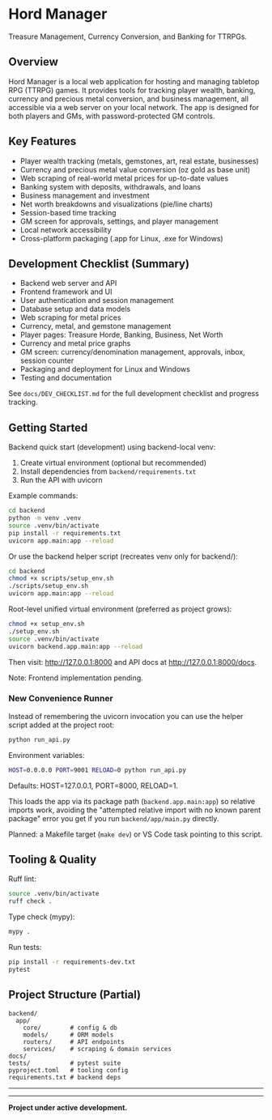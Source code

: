 # Hord Manager

Treasure Management, Currency Conversion, and Banking for TTRPGs.

## Overview

Hord Manager is a local web application for hosting and managing tabletop RPG (TTRPG) games. It provides tools for tracking player wealth, banking, currency and precious metal conversion, and business management, all accessible via a web server on your local network. The app is designed for both players and GMs, with password-protected GM controls.

## Key Features

- Player wealth tracking (metals, gemstones, art, real estate, businesses)
- Currency and precious metal value conversion (oz gold as base unit)
- Web scraping of real-world metal prices for up-to-date values
- Banking system with deposits, withdrawals, and loans
- Business management and investment
- Net worth breakdowns and visualizations (pie/line charts)
- Session-based time tracking
- GM screen for approvals, settings, and player management
- Local network accessibility
- Cross-platform packaging (.app for Linux, .exe for Windows)

## Development Checklist (Summary)

- Backend web server and API
- Frontend framework and UI
- User authentication and session management
- Database setup and data models
- Web scraping for metal prices
- Currency, metal, and gemstone management
- Player pages: Treasure Horde, Banking, Business, Net Worth
- Currency and metal price graphs
- GM screen: currency/denomination management, approvals, inbox, session counter
- Packaging and deployment for Linux and Windows
- Testing and documentation

See `docs/DEV_CHECKLIST.md` for the full development checklist and progress tracking.

## Getting Started

Backend quick start (development) using backend-local venv:

1. Create virtual environment (optional but recommended)
2. Install dependencies from `backend/requirements.txt`
3. Run the API with uvicorn

Example commands:

```bash
cd backend
python -m venv .venv
source .venv/bin/activate
pip install -r requirements.txt
uvicorn app.main:app --reload
```

Or use the backend helper script (recreates venv only for backend/):

```bash
cd backend
chmod +x scripts/setup_env.sh
./scripts/setup_env.sh
uvicorn app.main:app --reload
```

Root-level unified virtual environment (preferred as project grows):

```bash
chmod +x setup_env.sh
./setup_env.sh
source .venv/bin/activate
uvicorn backend.app.main:app --reload
```

Then visit: <http://127.0.0.1:8000> and API docs at <http://127.0.0.1:8000/docs>.

Note: Frontend implementation pending.

### New Convenience Runner

Instead of remembering the uvicorn invocation you can use the helper script added at the project root:

```bash
python run_api.py
```

Environment variables:

```bash
HOST=0.0.0.0 PORT=9001 RELOAD=0 python run_api.py
```

Defaults: HOST=127.0.0.1, PORT=8000, RELOAD=1.

This loads the app via its package path (`backend.app.main:app`) so relative imports work, avoiding the "attempted relative import with no known parent package" error you get if you run `backend/app/main.py` directly.

Planned: a Makefile target (`make dev`) or VS Code task pointing to this script.

## Tooling & Quality

Ruff lint:

```bash
source .venv/bin/activate
ruff check .
```

Type check (mypy):

```bash
mypy .
```

Run tests:

```bash
pip install -r requirements-dev.txt
pytest
```

## Project Structure (Partial)

```text
backend/
  app/
    core/        # config & db
    models/      # ORM models
    routers/     # API endpoints
    services/    # scraping & domain services
docs/
tests/           # pytest suite
pyproject.toml   # tooling config
requirements.txt # backend deps
```

---

---

**Project under active development.**
